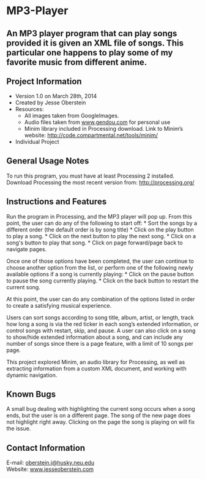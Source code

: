 MP3-Player
==========

An MP3 player program that can play songs provided it is given an XML file of songs.  This particular one happens to play some of my favorite music from different anime.
<br>
<br>
Project Information
--------------------------------------------------------------------------------
  - Version 1.0 on March 28th, 2014
  - Created by Jesse Oberstein
  - Resources:
  	* All images taken from GoogleImages.
	* Audio files taken from www.gendou.com for personal use
	* Minim library included in Processing download. Link to Minim’s website: http://code.compartmental.net/tools/minim/
  - Individual Project


General Usage Notes
--------------------------------------------------------------------------------
To run this program, you must have at least Processing 2 installed. Download Processing the most recent version from: http://processing.org/


Instructions and Features
--------------------------------------------------------------------------------
Run the program in Processing, and the MP3 player will pop up.  From this point, the user can do any of the following to start off:
	* Sort the songs by a different order (the default order is by song title)
	* Click on the play button to play a song.
	* Click on the next button to play the next song.
	* Click on a song's button to play that song.
	* Click on page forward/page back to navigate pages.

Once one of those options have been completed, the user can continue to choose another option from the list, or perform one of the following newly available options if a song is currently playing:
	* Click on the pause button to pause the song currently playing.
	* Click on the back button to restart the current song.

At this point, the user can do any combination of the options listed in order to create a satisfying musical experience.

Users can sort songs according to song title, album, artist, or length, track how long a song is via the red ticker in each song’s extended information, or control songs with restart, skip, and pause. A user can also click on a song to show/hide extended information about a song, and can include any number of songs since there is a page feature, with a limit of 10 songs per page.

This project explored Minim, an audio library for Processing, as well as extracting information from a custom XML document, and working with dynamic navigation.


Known Bugs
--------------------------------------------------------------------------------
A small bug dealing with highlighting the current song occurs when a song ends, but the user is on a different page.  The song of the new page does not highlight right away.  Clicking on the page the song is playing on will fix the issue. 


Contact Information
--------------------------------------------------------------------------------

E-mail: oberstein.j@husky.neu.edu<br>
Website: www.jesseoberstein.com
